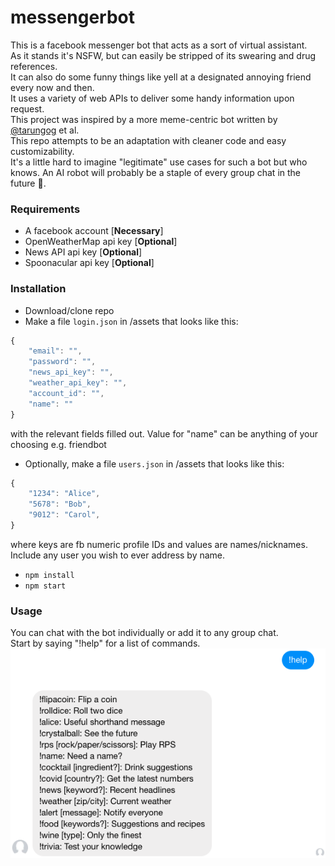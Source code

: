 # messengerbot
This is a facebook messenger bot that acts as a sort of virtual assistant.  
As it stands it's NSFW, but can easily be stripped of its swearing and drug references.  
It can also do some funny things like yell at a designated annoying friend every now and then.  
It uses a variety of web APIs to deliver some handy information upon request.  
This project was inspired by a more meme-centric bot written by [@tarungog](https://github.com/tarungog) et al.  
This repo attempts to be an adaptation with cleaner code and easy customizability.  
It's a little hard to imagine "legitimate" use cases for such a bot but who knows. An AI robot will probably be a staple of every group chat in the future 🤖.  

### Requirements
- A facebook account [**Necessary**]
- OpenWeatherMap api key [**Optional**]
- News API api key [**Optional**]
- Spoonacular api key [**Optional**]

### Installation
- Download/clone repo
- Make a file ```login.json``` in /assets that looks like this:  
```javascript
{
    "email": "",
    "password": "",
    "news_api_key": "",
    "weather_api_key": "",
    "account_id": "",
    "name": ""
}
```
with the relevant fields filled out. Value for "name" can be anything of your choosing e.g. friendbot
- Optionally, make a file ```users.json``` in /assets that looks like this:
```javascript
{
    "1234": "Alice",
    "5678": "Bob",
    "9012": "Carol",
}
```
where keys are fb numeric profile IDs and values are names/nicknames. Include any user you wish to ever address by name.
- ```npm install```
- ```npm start```  

### Usage
You can chat with the bot individually or add it to any group chat.  
Start by saying "!help" for a list of commands.  
![Sample bot help menu](https://raw.githubusercontent.com/AK97/messengerbot/master/assets/sample_help_menu.png)